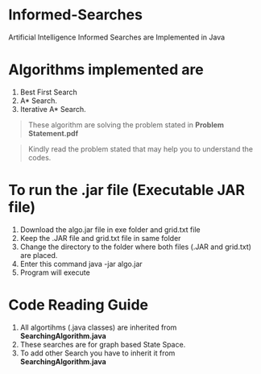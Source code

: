 # Informed-Searches
Artificial Intelligence Informed Searches are Implemented in Java
# Algorithms implemented are
1) Best First Search
2) A* Search.
3) Iterative A* Search.
>These algorithm are solving the problem stated in **Problem Statement.pdf**

>Kindly read the problem stated that may help you to understand the codes.
# To run the .jar file  (Executable JAR file)
1) Download the algo.jar file in exe folder and grid.txt file
2) Keep the .JAR file and grid.txt file in same folder
3) Change the directory to the folder where both files (.JAR and grid.txt) are placed.
4) Enter this command
	      java -jar algo.jar
5) Program will execute
# Code Reading Guide
1) All algortihms (.java classes) are inherited from **SearchingAlgorithm.java**
2) These searches are for graph based State Space.
3) To add other Search you have to inherit it from **SearchingAlgorithm.java**
